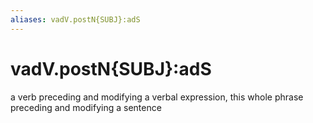 ```yaml
---
aliases: vadV.postN{SUBJ}:adS
---
```

# vadV.postN{SUBJ}:adS

a verb preceding and modifying a verbal expression, this whole phrase preceding and modifying a sentence
> 
